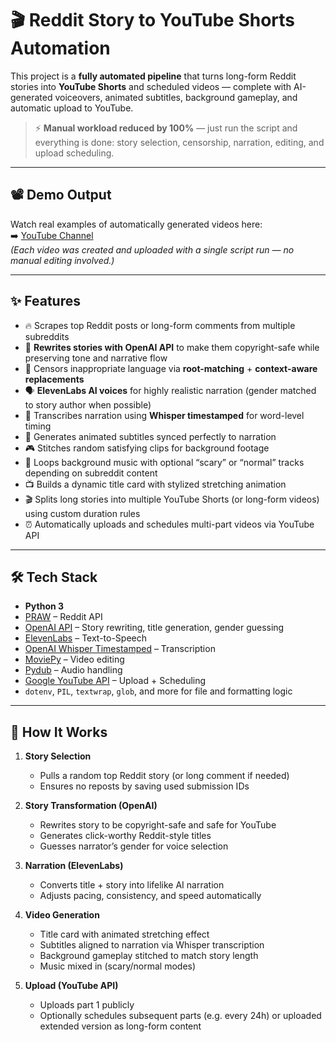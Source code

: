 # 🎬 Reddit Story to YouTube Shorts Automation

This project is a **fully automated pipeline** that turns long-form Reddit stories into **YouTube Shorts** and scheduled videos — complete with AI-generated voiceovers, animated subtitles, background gameplay, and automatic upload to YouTube.

> ⚡ **Manual workload reduced by 100%** — just run the script and everything is done: story selection, censorship, narration, editing, and upload scheduling.

---

## 📽️ Demo Output

Watch real examples of automatically generated videos here:  
➡️ [YouTube Channel](https://www.youtube.com/@StorySelects)  
*(Each video was created and uploaded with a single script run — no manual editing involved.)*

---

## ✨ Features

- 🔥 Scrapes top Reddit posts or long-form comments from multiple subreddits
- 🤖 **Rewrites stories with OpenAI API** to make them copyright-safe while preserving tone and narrative flow
- 🧼 Censors inappropriate language via **root-matching** + **context-aware replacements**  
- 🗣️ **ElevenLabs AI voices** for highly realistic narration (gender matched to story author when possible)  
- 🧠 Transcribes narration using **Whisper timestamped** for word-level timing
- 📝 Generates animated subtitles synced perfectly to narration  
- 🎮 Stitches random satisfying clips for background footage
- 🎵 Loops background music with optional “scary” or “normal” tracks depending on subreddit content
- 📺 Builds a dynamic title card with stylized stretching animation
- 🎬 Splits long stories into multiple YouTube Shorts (or long-form videos) using custom duration rules
- ⏰ Automatically uploads and schedules multi-part videos via YouTube API

---

## 🛠️ Tech Stack

- **Python 3**
- [PRAW](https://praw.readthedocs.io/) – Reddit API
- [OpenAI API](https://platform.openai.com/) – Story rewriting, title generation, gender guessing
- [ElevenLabs](https://elevenlabs.io/) – Text-to-Speech
- [OpenAI Whisper Timestamped](https://github.com/linto-ai/whisper-timestamped) – Transcription
- [MoviePy](https://zulko.github.io/moviepy/) – Video editing
- [Pydub](https://github.com/jiaaro/pydub) – Audio handling
- [Google YouTube API](https://developers.google.com/youtube/registering_an_application) – Upload + Scheduling
- `dotenv`, `PIL`, `textwrap`, `glob`, and more for file and formatting logic

---

## 🚀 How It Works

1. **Story Selection**  
   - Pulls a random top Reddit story (or long comment if needed)
   - Ensures no reposts by saving used submission IDs

2. **Story Transformation (OpenAI)**  
   - Rewrites story to be copyright-safe and safe for YouTube
   - Generates click-worthy Reddit-style titles
   - Guesses narrator’s gender for voice selection

3. **Narration (ElevenLabs)**  
   - Converts title + story into lifelike AI narration
   - Adjusts pacing, consistency, and speed automatically

4. **Video Generation**  
   - Title card with animated stretching effect
   - Subtitles aligned to narration via Whisper transcription
   - Background gameplay stitched to match story length
   - Music mixed in (scary/normal modes)

5. **Upload (YouTube API)**  
   - Uploads part 1 publicly
   - Optionally schedules subsequent parts (e.g. every 24h) or uploaded extended version as long-form content
